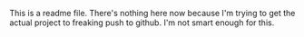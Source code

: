 This is a readme file. There's nothing here now because I'm trying to get the actual project to freaking push to github. I'm not smart enough for this.
